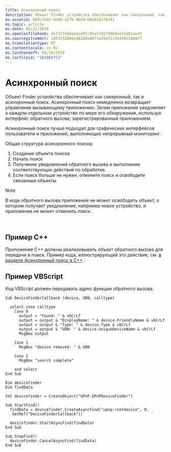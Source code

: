 ```yaml
---
title: Асинхронный поиск
description: Объект Finder устройства обеспечивает как синхронный, так и асинхронный поиск. Асинхронный поиск немедленно возвращает управление вызывающему приложению.
ms.assetid: 809cfb65-9d08-427b-90d9-b8a836176341
ms.topic: article
ms.date: 05/31/2018
ms.openlocfilehash: a57377eb8ae5a49fc9bafe81f90b9ee7c602ae4f
ms.sourcegitcommit: 2d531328b6ed82d4ad971a45a5131b430c5866f7
ms.translationtype: MT
ms.contentlocale: ru-RU
ms.lasthandoff: 09/16/2019
ms.locfileid: "103986753"
---
```

# <a name="asynchronous-searching"></a>Асинхронный поиск

Объект Finder устройства обеспечивает как синхронный, так и асинхронный поиск. Асинхронный поиск немедленно возвращает управление вызывающему приложению. Затем приложение уведомляет о каждом отдельном устройстве по мере его обнаружения, используя интерфейс обратного вызова, зарегистрированный приложением.

Асинхронный поиск лучше подходит для графических интерфейсов пользователя и приложений, выполняющих непрерывный мониторинг.

Общая структура асинхронного поиска:

1.  Создание объекта поиска
2.  Начать поиск
3.  Получение уведомлений обратного вызова и выполнение соответствующих действий по обработке.
4.  Если поиск больше не нужен, отмените поиск и освободите связанные объекты.

> [!Note]  
> В коде обратного вызова приложение не может освободить объект, о котором получает уведомление, например новое устройство, и приложение не может отменить поиск.

 

## <a name="c-example"></a>Пример C++

Приложения C++ должны реализовывать объект обратного вызова для передачи в поиск. Пример кода, иллюстрирующий это действие, см. [в разделе Асинхронный поиск в C++](searching-asynchronously-in-c-.md) .

## <a name="vbscript-example"></a>Пример VBScript

Код VBScript должен передавать адрес функции обратного вызова.


```VB
Sub DeviceFinderCallback (device, UDN, calltype)

  select case calltype
    Case 0
      output = "Found: " & vbCrLf
      output = output & "DisplayName: " & device.FriendlyName & vbCrLf
      output = output & "Type: " & device.Type & vbCrLf
      output = output & "UDN: " & device.UniqueDeviceName & vbCrLf
      MsgBox output

    Case 1
      MsgBox "device removed: " & UDN

    Case 2
      MsgBox "search complete"

    end select
End Sub

Dim devicefinder
Dim findData

Set devicefinder = CreateObject("UPnP.UPnPDeviceFinder")

Sub StartFind()
  findData = devicefinder.CreateAsyncFind("upnp:rootdevice", 0, _
   GetRef("DeviceFinderCallback"))

  devicefinder.StartAsyncFind(findData)
End Sub

Sub StopFind()
  deviceFinder.CancelAsyncFind(findData)
End Sub
```



 

 





